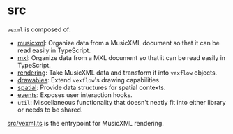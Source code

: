 # src

`vexml` is composed of:

- [musicxml](./musicxml/README.md): Organize data from a MusicXML document so that it can be read easily in TypeScript.
- [mxl](./mxl/README.md): Organize data from a MXL document so that it can be read easily in TypeScript.
- [rendering](./rendering/README.md): Take MusicXML data and transform it into `vexflow` objects.
- [drawables](./drawables/README.md): Extend `vexflow`'s drawing capabilities.
- [spatial](./spatial/README.md): Provide data structures for spatial contexts.
- [events](./events/README.md): Exposes user interaction hooks.
- `util`: Miscellaneous functionality that doesn't neatly fit into either library or needs to be shared.

[src/vexml.ts](./vexml.ts) is the entrypoint for MusicXML rendering.
